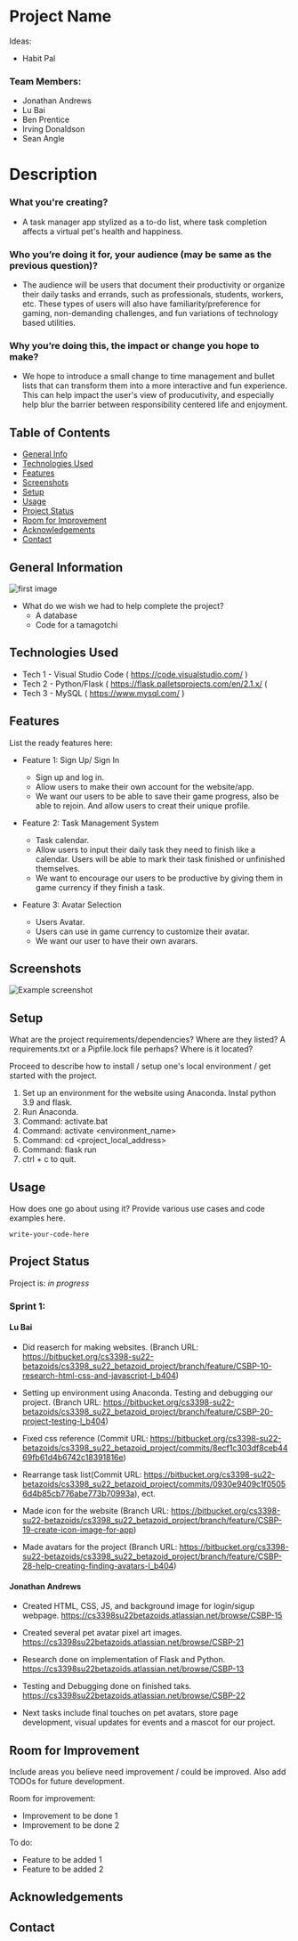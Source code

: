 # Project Name

Ideas:

- Habit Pal

	
### Team Members:
- Jonathan Andrews
- Lu Bai 
- Ben Prentice
- Irving Donaldson
- Sean Angle


# Description 

### What you're creating?
- A task manager app stylized as a to-do list, where task completion affects a virtual pet's health and happiness.

### Who you’re doing it for, your audience (may be same as the previous question)?
- The audience will be users that document their productivity or organize their daily tasks and errands, such as
	professionals, students, workers, etc. These types of users will also have familiarity/preference for 
	gaming, non-demanding challenges, and fun variations of technology based utilities. 

### Why you’re doing this, the impact or change you hope to make?
- We hope to introduce a small change to time management and bullet lists that can transform them into a more interactive and fun
	experience. This can help impact the user's view of producutivity, and especially help blur the barrier
	between responsibility centered life and enjoyment. 


## Table of Contents
* [General Info](#general-information)
* [Technologies Used](#technologies-used)
* [Features](#features)
* [Screenshots](#screenshots)
* [Setup](#setup)
* [Usage](#usage)
* [Project Status](#project-status)
* [Room for Improvement](#room-for-improvement)
* [Acknowledgements](#acknowledgements)
* [Contact](#contact)
<!-- * [License](#license) -->

## General Information

![first image](./images/cute-monster-clipart-6.png)
	
- What do we wish we had to help complete the project?
	- A database
	- Code for a tamagotchi 

## Technologies Used
- Tech 1 - Visual Studio Code ( https://code.visualstudio.com/ )
- Tech 2 - Python/Flask ( https://flask.palletsprojects.com/en/2.1.x/ (
- Tech 3 - MySQL ( https://www.mysql.com/ )


## Features
List the ready features here:

- Feature 1: Sign Up/ Sign In
	- Sign up and log in.
	- Allow users to make their own account for the website/app.
	- We want our users to be able to save their game progress, also be able to rejoin. And allow users to creat their unique profile.
	
- Feature 2: Task Management System
	- Task calendar.
	- Allow users to input their daily task they need to finish like a calendar. Users will be able to mark their task finished or unfinished themselves.
	- We want to encourage our users to be productive by giving them in game currency if they finish a task.
	
- Feature 3: Avatar Selection 
	- Users Avatar.
	- Users can use in game currency to customize their avatar.
	- We want our user to have their own avarars.

## Screenshots
![Example screenshot](./img/screenshot.png)
<!-- If you have screenshots you'd like to share, include them here. -->


## Setup
What are the project requirements/dependencies? Where are they listed? A requirements.txt or a Pipfile.lock file perhaps? Where is it located?

Proceed to describe how to install / setup one's local environment / get started with the project.

1. Set up an environment for the website using Anaconda. Instal python 3.9 and flask.
2. Run Anaconda.
3. Command: activate.bat
4. Command: activate <environment_name>
5. Command: cd <project_local_address>
6. Command: flask run
7. ctrl + c to quit.


## Usage
How does one go about using it?
Provide various use cases and code examples here.

`write-your-code-here`


## Project Status
Project is: _in progress_

### Sprint 1:

#### Lu Bai

- Did reaserch for making websites. (Branch URL: https://bitbucket.org/cs3398-su22-betazoids/cs3398_su22_betazoid_project/branch/feature/CSBP-10-research-html-css-and-javascript-l_b404)

- Setting up environment using Anaconda. Testing and debugging our project. (Branch URL: https://bitbucket.org/cs3398-su22-betazoids/cs3398_su22_betazoid_project/branch/feature/CSBP-20-project-testing-l_b404)

- Fixed css reference (Commit URL: https://bitbucket.org/cs3398-su22-betazoids/cs3398_su22_betazoid_project/commits/8ecf1c303df8ceb4469fb61d4b6742c18391816e)

- Rearrange task list(Commit URL: https://bitbucket.org/cs3398-su22-betazoids/cs3398_su22_betazoid_project/commits/0930e9409c1f05056d4b85cb776abe773b70993a), ect.

- Made icon for the website (Branch URL: https://bitbucket.org/cs3398-su22-betazoids/cs3398_su22_betazoid_project/branch/feature/CSBP-19-create-icon-image-for-app)

- Made avatars for the project (Branch URL: https://bitbucket.org/cs3398-su22-betazoids/cs3398_su22_betazoid_project/branch/feature/CSBP-28-help-creating-finding-avatars-l_b404)


#### Jonathan Andrews

- Created HTML, CSS, JS, and background image for login/sigup webpage. https://cs3398su22betazoids.atlassian.net/browse/CSBP-15

- Created several pet avatar pixel art images. https://cs3398su22betazoids.atlassian.net/browse/CSBP-21

- Research done on implementation of Flask and Python. https://cs3398su22betazoids.atlassian.net/browse/CSBP-13

- Testing and Debugging done on finished taks. https://cs3398su22betazoids.atlassian.net/browse/CSBP-22

- Next tasks include final touches on pet avatars, store page development, visual updates for events and a mascot for our project.

## Room for Improvement
Include areas you believe need improvement / could be improved. Also add TODOs for future development.

Room for improvement:
- Improvement to be done 1
- Improvement to be done 2

To do:
- Feature to be added 1
- Feature to be added 2


## Acknowledgements



## Contact



<!-- Optional -->
<!-- ## License -->
<!-- This project is open source and available under the [... License](). -->

<!-- You don't have to include all sections - just the one's relevant to your project -->
